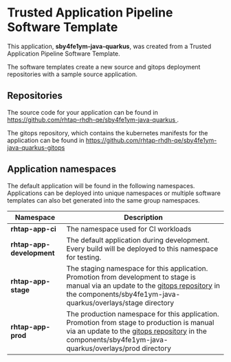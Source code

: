 # Trusted Application Pipeline Software Template

This application, **sby4fe1ym-java-quarkus**, was created from a Trusted Application Pipeline Software Template.

The software templates create a new source and gitops deployment repositories with a sample source application. 

## Repositories

The source code for your application can be found in [https://github.com/rhtap-rhdh-qe/sby4fe1ym-java-quarkus ](https://github.com/rhtap-rhdh-qe/sby4fe1ym-java-quarkus ).
 
The gitops repository, which contains the kubernetes manifests for the application can be found in 
[https://github.com/rhtap-rhdh-qe/sby4fe1ym-java-quarkus-gitops ](https://github.com/rhtap-rhdh-qe/sby4fe1ym-java-quarkus-gitops ) 

## Application namespaces 

The default application will be found in the following namespaces. Applications can be deployed into unique namespaces or multiple software templates can also bet generated into the same group namespaces.  

|  Namespace   |  Description   |  
| -------- | -------- |
| **rhtap-app-ci** | The namespace used for CI workloads |
| **rhtap-app-development** | The default application during development. Every build will be deployed to this namespace for testing. |
| **rhtap-app-stage** | The staging namespace for this application. Promotion from development to stage is manual via an update to the [gitops repository](https://github.com/rhtap-rhdh-qe/sby4fe1ym-java-quarkus-gitops ) in the components/sby4fe1ym-java-quarkus/overlays/stage directory |
| **rhtap-app-prod** | The production namespace for this application. Promotion from stage to production is manual via an update to the [gitops repository](https://github.com/rhtap-rhdh-qe/sby4fe1ym-java-quarkus-gitops ) in the components/sby4fe1ym-java-quarkus/overlays/prod directory |